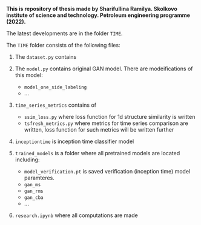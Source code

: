 **This is repository of thesis made by Sharifullina Ramilya.
Skolkovo institute of science and technology.
Petroleum engineering programme (2022).**


The latest developments are in the folder `TIME`.

The `TIME` folder consists of the following files:
1. The `dataset.py` contains 
2. The `model.py` contains original GAN model.
There are modeifications of this model: 
	- `model_one_side_labeling` 
	- ...
3. `time_series_metrics` contains of
	- `ssim_loss.py` where loss function for 1d structure similarity is written
	- `tsfresh_metrics.py` where metrics for time series comparison are written, loss function for such metrics will be written further

4. `inceptiontime` is inception time classifier model

5. `trained_models` is a folder where all pretrained models are located including:  
	- `model_verification.pt` is saved verification (inception time) model paramteres.  
	- `gan_ms`  
	- `gan_rms`  
	- `gan_cba`  
	- ...  

6. `research.ipynb` where all computations are made 
